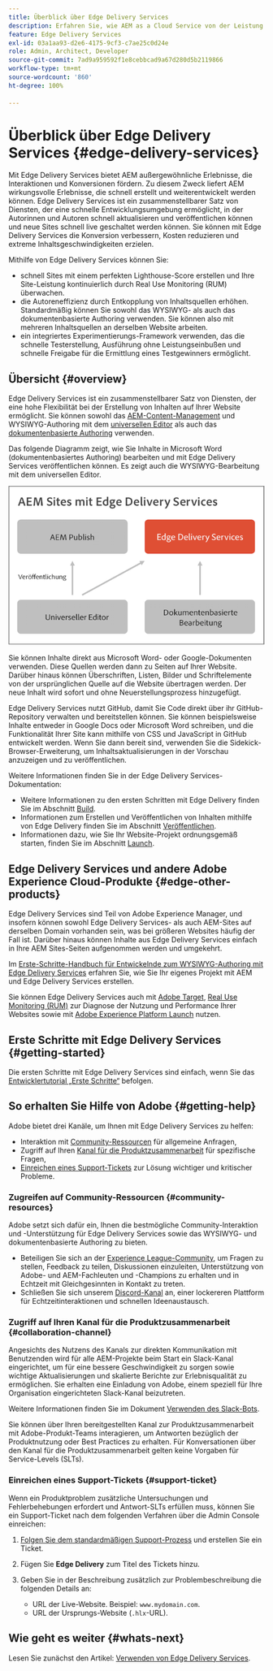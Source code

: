 ```yaml
---
title: Überblick über Edge Delivery Services
description: Erfahren Sie, wie AEM as a Cloud Service von der Leistung und den perfekten Lighthouse-Werten profitieren kann, die von Edge Delivery Services geboten werden.
feature: Edge Delivery Services
exl-id: 03a1aa93-d2e6-4175-9cf3-c7ae25c0d24e
role: Admin, Architect, Developer
source-git-commit: 7ad9a959592f1e8cebbcad9a67d280d5b2119866
workflow-type: tm+mt
source-wordcount: '860'
ht-degree: 100%

---
```



# Überblick über Edge Delivery Services {#edge-delivery-services}

Mit Edge Delivery Services bietet AEM außergewöhnliche Erlebnisse, die Interaktionen und Konversionen fördern. Zu diesem Zweck liefert AEM wirkungsvolle Erlebnisse, die schnell erstellt und weiterentwickelt werden können. Edge Delivery Services ist ein zusammenstellbarer Satz von Diensten, der eine schnelle Entwicklungsumgebung ermöglicht, in der Autorinnen und Autoren schnell aktualisieren und veröffentlichen können und neue Sites schnell live geschaltet werden können. Sie können mit Edge Delivery Services die Konversion verbessern, Kosten reduzieren und extreme Inhaltsgeschwindigkeiten erzielen.

Mithilfe von Edge Delivery Services können Sie:

* schnell Sites mit einem perfekten Lighthouse-Score erstellen und Ihre Site-Leistung kontinuierlich durch Real Use Monitoring (RUM) überwachen.
* die Autoreneffizienz durch Entkopplung von Inhaltsquellen erhöhen. Standardmäßig können Sie sowohl das WYSIWYG- als auch das dokumentenbasierte Authoring verwenden. Sie können also mit mehreren Inhaltsquellen an derselben Website arbeiten.
* ein integriertes Experimentierungs-Framework verwenden, das die schnelle Testerstellung, Ausführung ohne Leistungseinbußen und schnelle Freigabe für die Ermittlung eines Testgewinners ermöglicht.

## Übersicht {#overview}

Edge Delivery Services ist ein zusammenstellbarer Satz von Diensten, der eine hohe Flexibilität bei der Erstellung von Inhalten auf Ihrer Website ermöglicht. Sie können sowohl das [AEM-Content-Management](https://experienceleague.adobe.com/docs/experience-manager-cloud-service/content/sites/authoring/getting-started/concepts.html?lang=de) und WYSIWYG-Authoring mit dem [universellen Editor](/help/sites-cloud/authoring/universal-editor/authoring.md) als auch das [dokumentenbasierte Authoring](https://www.aem.live/docs/authoring) verwenden.

Das folgende Diagramm zeigt, wie Sie Inhalte in Microsoft Word (dokumentenbasiertes Authoring) bearbeiten und mit Edge Delivery Services veröffentlichen können. Es zeigt auch die WYSIWYG-Bearbeitung mit dem universellen Editor.

![Architektur von Edge Delivery](assets/AEM-with-EDS-publishing-simple2.png)

Sie können Inhalte direkt aus Microsoft Word- oder Google-Dokumenten verwenden. Diese Quellen werden dann zu Seiten auf Ihrer Website. Darüber hinaus können Überschriften, Listen, Bilder und Schriftelemente von der ursprünglichen Quelle auf die Website übertragen werden. Der neue Inhalt wird sofort und ohne Neuerstellungsprozess hinzugefügt.

Edge Delivery Services nutzt GitHub, damit Sie Code direkt über ihr GitHub-Repository verwalten und bereitstellen können. Sie können beispielsweise Inhalte entweder in Google Docs oder Microsoft Word schreiben, und die Funktionalität Ihrer Site kann mithilfe von CSS und JavaScript in GitHub entwickelt werden. Wenn Sie dann bereit sind, verwenden Sie die Sidekick-Browser-Erweiterung, um Inhaltsaktualisierungen in der Vorschau anzuzeigen und zu veröffentlichen.

Weitere Informationen finden Sie in der Edge Delivery Services-Dokumentation:

* Weitere Informationen zu den ersten Schritten mit Edge Delivery finden Sie im Abschnitt [Build](https://www.aem.live/docs/#build).
* Informationen zum Erstellen und Veröffentlichen von Inhalten mithilfe von Edge Delivery finden Sie im Abschnitt [Veröffentlichen](https://www.aem.live/docs/authoring).
* Informationen dazu, wie Sie Ihr Website-Projekt ordnungsgemäß starten, finden Sie im Abschnitt [Launch](https://www.aem.live/docs/#launch).

## Edge Delivery Services und andere Adobe Experience Cloud-Produkte {#edge-other-products}

Edge Delivery Services sind Teil von Adobe Experience Manager, und insofern können sowohl Edge Delivery Services- als auch AEM-Sites auf derselben Domain vorhanden sein, was bei größeren Websites häufig der Fall ist. Darüber hinaus können Inhalte aus Edge Delivery Services einfach in Ihre AEM Sites-Seiten aufgenommen werden und umgekehrt.

Im [Erste-Schritte-Handbuch für Entwickelnde zum WYSIWYG-Authoring mit Edge Delivery Services](/help/edge/wysiwyg-authoring/edge-dev-getting-started.md) erfahren Sie, wie Sie Ihr eigenes Projekt mit AEM und Edge Delivery Services erstellen.

Sie können Edge Delivery Services auch mit [Adobe Target](https://www.aem.live/developer/target-integration), [Real Use Monitoring (RUM)](https://www.aem.live/developer/rum) zur Diagnose der Nutzung und Performance Ihrer Websites sowie mit [Adobe Experience Platform Launch](https://experienceleague.adobe.com/de/docs/experience-platform/tags/home) nutzen.

## Erste Schritte mit Edge Delivery Services {#getting-started}

Die ersten Schritte mit Edge Delivery Services sind einfach, wenn Sie das [Entwicklertutorial „Erste Schritte“](https://www.aem.live/developer/tutorial) befolgen.

## So erhalten Sie Hilfe von Adobe {#getting-help}

Adobe bietet drei Kanäle, um Ihnen mit Edge Delivery Services zu helfen:

* Interaktion mit [Community-Ressourcen](#community-resources) für allgemeine Anfragen,
* Zugriff auf Ihren [Kanal für die Produktzusammenarbeit](#collaboration-channel) für spezifische Fragen,
* [Einreichen eines Support-Tickets](#support-ticket) zur Lösung wichtiger und kritischer Probleme.

### Zugreifen auf Community-Ressourcen {#community-resources}

Adobe setzt sich dafür ein, Ihnen die bestmögliche Community-Interaktion und -Unterstützung für Edge Delivery Services sowie das WYSIWYG- und dokumentenbasierte Authoring zu bieten.

* Beteiligen Sie sich an der [Experience League-Community](https://adobe.ly/3Q6kTKl), um Fragen zu stellen, Feedback zu teilen, Diskussionen einzuleiten, Unterstützung von Adobe- und AEM-Fachleuten und -Champions zu erhalten und in Echtzeit mit Gleichgesinnten in Kontakt zu treten. 
* Schließen Sie sich unserem [Discord-Kanal](https://discord.gg/aem-live) an, einer lockereren Plattform für Echtzeitinteraktionen und schnellen Ideenaustausch.

### Zugriff auf Ihren Kanal für die Produktzusammenarbeit {#collaboration-channel}

Angesichts des Nutzens des Kanals zur direkten Kommunikation mit Benutzenden wird für alle AEM-Projekte beim Start ein Slack-Kanal eingerichtet, um für eine bessere Geschwindigkeit zu sorgen sowie wichtige Aktualisierungen und skalierte Berichte zur Erlebnisqualität zu ermöglichen. Sie erhalten eine Einladung von Adobe, einem speziell für Ihre Organisation eingerichteten Slack-Kanal beizutreten.

Weitere Informationen finden Sie im Dokument [Verwenden des Slack-Bots](https://www.aem.live/docs/slack).

Sie können über Ihren bereitgestellten Kanal zur Produktzusammenarbeit mit Adobe-Produkt-Teams interagieren, um Antworten bezüglich der Produktnutzung oder Best Practices zu erhalten. Für Konversationen über den Kanal für die Produktzusammenarbeit gelten keine Vorgaben für Service-Levels (SLTs).

### Einreichen eines Support-Tickets {#support-ticket}

Wenn ein Produktproblem zusätzliche Untersuchungen und Fehlerbehebungen erfordert und Antwort-SLTs erfüllen muss, können Sie ein Support-Ticket nach dem folgenden Verfahren über die Admin Console einreichen:

1. [Folgen Sie dem standardmäßigen Support-Prozess](https://experienceleague.adobe.com/?support-tab=home?lang=de#support) und erstellen Sie ein Ticket.
1. Fügen Sie **Edge Delivery** zum Titel des Tickets hinzu.
1. Geben Sie in der Beschreibung zusätzlich zur Problembeschreibung die folgenden Details an:

   * URL der Live-Website. Beispiel: `www.mydomain.com`.
   * URL der Ursprungs-Website (`.hlx`-URL).

## Wie geht es weiter {#whats-next}

Lesen Sie zunächst den Artikel: [Verwenden von Edge Delivery Services](/help/edge/using.md).
